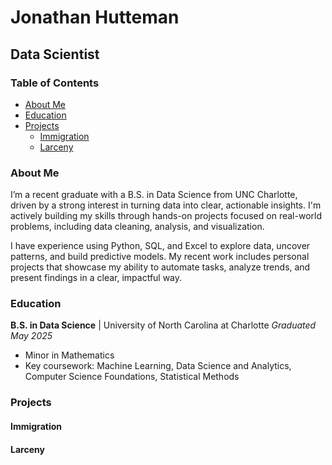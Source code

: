 # Jonathan Hutteman
## Data Scientist

### Table of Contents
- [About Me](#about-me)
- [Education](#education)
- [Projects](#projects)
  - [Immigration](#immigration)
  - [Larceny](#larceny)

### About Me

I’m a recent graduate with a B.S. in Data Science from UNC Charlotte, driven by a strong interest in turning data into clear, actionable insights. I'm actively building my skills through hands-on projects focused on real-world problems, including data cleaning, analysis, and visualization.

I have experience using Python, SQL, and Excel to explore data, uncover patterns, and build predictive models. My recent work includes personal projects that showcase my ability to automate tasks, analyze trends, and present findings in a clear, impactful way.

### Education

**B.S. in Data Science** | University of North Carolina at Charlotte
*Graduated May 2025*
- Minor in Mathematics
- Key coursework: Machine Learning, Data Science and Analytics, Computer Science Foundations, Statistical Methods

### Projects

#### **Immigration**

#### **Larceny**
